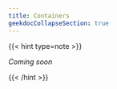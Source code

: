 ```yaml
---
title: Containers
geekdocCollapseSection: true
---
```


{{< hint type=note >}}

*Coming soon*

{{< /hint >}}
